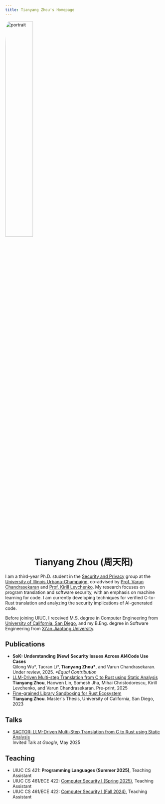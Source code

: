 ```yaml
---
title: Tianyang Zhou's Homepage
---
```


<img src="/images/portrait.jpg" alt="portrait" align="center" style="margin-bottom: 30px; border-radius: 5%; width: 42%;">

<div align="center">
<h1>Tianyang Zhou (周天阳)</h1>
</div>

I am a third-year Ph.D. student in the [Security and Privacy](https://siebelschool.illinois.edu/research/areas/security-and-privacy) group at the [University of Illinois Urbana-Champaign](https://illinois.edu/),
co-advised by [Prof. Varun Chandrasekaran](https://chandrasekaran-group.github.io/) and [Prof. Kirill Levchenko](https://klevchen.ece.illinois.edu/).
My research focuses on program translation and software security, with an emphasis on machine learning for code. I am currently developing techniques for verified C-to-Rust translation and analyzing the security implications of AI-generated code.

Before joining UIUC, I received M.S. degree in Computer Engineering from [University of California, San Diego](https://ucsd.edu/), and my B.Eng. degree in Software Engineering from [Xi'an Jiaotong University](https://www.xjtu.edu.cn/).

## Publications

- **SoK: Understanding (New) Security Issues Across AI4Code Use Cases**</br>
   Qilong Wu*, Taoran Li*, <b>Tianyang Zhou*</b>, and Varun Chandrasekaran. Under review, 2025. <i>*Equal Contribution</i>
- [LLM-Driven Multi-step Translation from C to Rust using Static Analysis](https://arxiv.org/abs/2503.12511)</br>
   **Tianyang Zhou**, Haowen Lin, Somesh Jha, Mihai Christodorescu, Kirill Levchenko, and Varun Chandrasekaran. Pre-print, 2025
- [Fine-grained Library Sandboxing for Rust Ecosystem](https://search.proquest.com/openview/a00eef68e9245c5d16fb35396955652d/1)</br>
   **Tianyang Zhou**. Master's Thesis, University of California, San Diego, 2023

## Talks

- [SACTOR: LLM-Driven Multi-Step Translation from C to Rust using Static Analysis](/files/Multi-step%20Translation%20from%20C%20to%20Rust%20using%20Static%20Analysis%20%28Google%29.pdf)<br>
   Invited Talk at *Google*, May 2025

## Teaching

- UIUC CS 421: **Programming Languages (Summer 2025)**, Teaching Assistant
- UIUC CS 461/ECE 422: [Computer Security I (Spring 2025)](https://courses.grainger.illinois.edu/cs461/sp2025/index.html), Teaching Assistant
- UIUC CS 461/ECE 422: [Computer Security I (Fall 2024)](https://courses.grainger.illinois.edu/cs461/fa2024/index.html), Teaching Assistant
